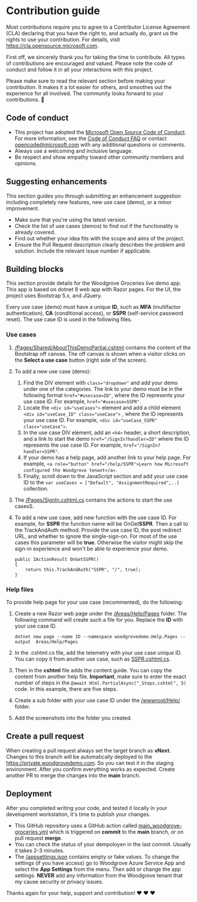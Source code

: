 # Contribution guide

Most contributions require you to agree to a
Contributor License Agreement (CLA) declaring that you have the right to, and actually do, grant us
the rights to use your contribution. For details, visit <https://cla.opensource.microsoft.com>.

First off, we sincerely thank you for taking the time to contribute. All types of contributions are encouraged and valued. Please note the code of conduct and follow it in all your interactions with this project. 

Please make sure to read the relevant section before making your contribution. It makes it a lot easier for others, and smoothes out the experience for all involved. The community looks forward to your contributions. 🎉

## Code of conduct

- This project has adopted the [Microsoft Open Source Code of Conduct](https://opensource.microsoft.com/codeofconduct/).
For more information, see the [Code of Conduct FAQ](https://opensource.microsoft.com/codeofconduct/faq/) or
contact [opencode@microsoft.com](mailto:opencode@microsoft.com) with any additional questions or comments.
- Always use a welcoming and inclusive language.
- Be respect and show empathy toward other community members and opinions.

## Suggesting enhancements

This section guides you through submitting an enhancement suggestion including completely new features, new use case (demo), or a minor improvement.

- Make sure that you're using the latest version.
- Check the list of use cases (demos) to find out if the functionality is already covered.
- Find out whether your idea fits with the scope and aims of the project. 
- Ensure the Pull Request description clearly describes the problem and solution. Include the relevant issue number if applicable.

## Building blocks

This section provide details for the Woodgrove Groceries live demo app. This app is based on dotnet 8 web app with Razor pages. For the UI, the project uses Bootstrap 5.x, and JQuery.

Every use case (demo) must have a unique **ID**, such as **MFA** (multifactor authentication), **CA** (conditional access), or **SSPR** (self-service password reset). The use case ID is used in the following files.

### Use cases

1. [/Pages/Shared/AboutThisDemoPartial.cshtml](./Pages/Shared/AboutThisDemoPartial.cshtml) contains the content of the Bootstrap off canvas. The off canvas is shown when a visitor clicks on the **Select a use case** button (right side of the screen). 
1. To add a new use case (demo):
    1. Find the DIV element with `class="dropdown"` and add your demo under one of the categories. The link to your demo must be in the following format `href="#usecase=ID"`, where the ID represents your use case ID. For example, `href="#usecase=SSPR"`.
    1. Locate the `<div id="useCases">` element and add a child element `<div id="useCase_ID" class="useCase">` , where the ID represents your use case ID. For example, `<div id="useCase_SSPR" class="useCase">`.
    1. In the use case DIV element, add an `<h4>` header, a short description, and a link to start the demo `href="/SignIn?handler=ID"` where the ID represents the use case ID. For example, `href="/SignIn?handler=SSPR"`.
    1. If your demo has a help page, add another link to your help page. For example, `<a role="button" href="/help/SSPR">Learn how Microsoft configured the Woodgrove tenant</a>`.
    1. Finally, scroll down to the JavaScript section and add your use case ID to the `var useCases = ["Default", "AssignmentRequired",..]` collection.

1. The  [/Pages/SignIn.cshtml.cs](./Pages/SignIn.cshtml.cs) contains the actions to start the use casesS. 
1. To add a new use case, add new function with the use case ID. For example, for **SSPR** the function name will be OnGet**SSPR**. Then a call to the TrackAndAuth method. Provide the use case ID, the post redirect URL, and whether  to ignore the single-sign-on. For most of the use cases this parameter will be **true**. Otherwise the visitor might skip the sign-in experience and won't be able to experience your demo.

    ```
    public IActionResult OnGetSSPR()
    {
        return this.TrackAndAuth("SSPR", "/", true);
    }
    ``` 

### Help files

To provide help page for your use case (recommented), do the following:

1. Create a new Razor web page under the [/Areas/Help/Pages](./Areas/Help/Pages/) folder. The following command will create such a file for you. Replace the **ID** with your use case ID.

    ```
    dotnet new page --name ID --namespace woodgrovedemo.Help.Pages --output  Areas/Help/Pages
    ```

1. In the .cshtml.cs file, add the telemetry with your use case unique ID. You can copy it from another use case, such as [SSPR.cshtml.cs](./Areas/Help/Pages/SSPR.cshtml.cs).
1. Then in the **cshtml** file adds the content guide. You can copy the content from another help file. **Important**, make sure to enter the exact number of steps in the `@await Html.PartialAsync("_Steps.cshtml", 5)` code. In this example, there are five steps.
1. Create a sub folder with your use case ID under the [/wwwroot/Help/](./wwwroot/Help/) folder.
1. Add the screenshots into the folder you created.

## Create a pull request

When creating a pull request always set the target branch as **vNext**. Changes to this branch will be automatically deployed to the <https://private.woodgrovedemo.com>. So you can test it in the staging environment. After you confirm everything works as expected. Create another PR to merge the changes into the **main** branch.

## Deployment

After you completed writing your code, and tested it locally in your development workstation, it's time to publish your changes. 

- This GitHub repository uses a GitHub action called [main_woodgrove-groceries.yml](./.github/workflows/main_woodgrove-groceries.yml) which is triggered on **commit** to the **main** branch, or on pull request **merge**. 
- You can check the status of your dempoloyen in the last commit. Usually it takes 2-3 minutes. 
- The [/appsettings.json](./appsettings.json) contains empty or fake values. To change the settings (if you have access) go to Woodgrove Azure Service App and select the **App Settings** from the menu. Then add or change the app settings. **NEVER** add any information from the Woodgrove tenant that my cause security or privacy issues.


Thanks again for your help, support and contribution! :heart: :heart: :heart:
